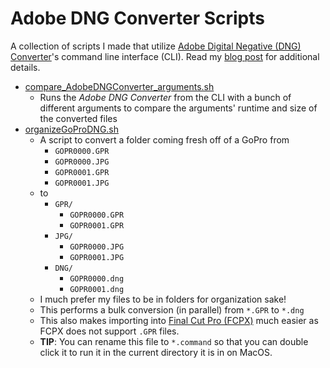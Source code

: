 # Adobe DNG Converter Scripts
A collection of scripts I made that utilize [Adobe Digital Negative (DNG) Converter](https://helpx.adobe.com/camera-raw/using/adobe-dng-converter.html)'s command line interface (CLI). Read my [blog post](https://mattpopovich.com/posts/how-to-use-adobe-dng-converter-from-the-command-line/) for additional details.

* [compare_AdobeDNGConverter_arguments.sh](compare_AdobeDNGConverter_arguments.sh)
  * Runs the *Adobe DNG Converter* from the CLI with a bunch of different arguments to compare the arguments' runtime and size of the converted files
* [organizeGoProDNG.sh](organizeGoProDNG.sh)
  * A script to convert a folder coming fresh off of a GoPro from
    * `GOPR0000.GPR`
    * `GOPR0000.JPG`
    * `GOPR0001.GPR`
    * `GOPR0001.JPG`
  * to
    * `GPR/`
      * `GOPR0000.GPR`
      * `GOPR0001.GPR`
    * `JPG/`
      * `GOPR0000.JPG`
      * `GOPR0001.JPG`
    * `DNG/`
      * `GOPR0000.dng`
      * `GOPR0001.dng`
  * I much prefer my files to be in folders for organization sake!
  * This performs a bulk conversion (in parallel) from `*.GPR` to `*.dng`
  * This also makes importing into [Final Cut Pro (FCPX)](https://www.apple.com/final-cut-pro/) much easier as FCPX does not support `.GPR` files.
  * **TIP**: You can rename this file to `*.command` so that you can double click it to run it in the current directory it is in on MacOS.

